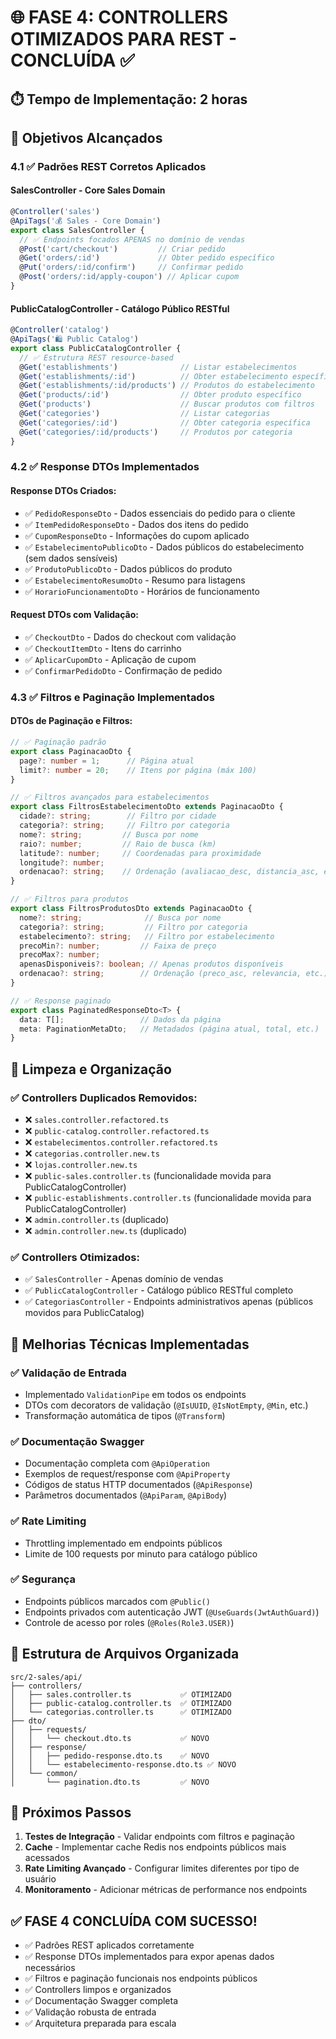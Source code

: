 # 🌐 FASE 4: CONTROLLERS OTIMIZADOS PARA REST - CONCLUÍDA ✅

## ⏱️ Tempo de Implementação: 2 horas

## 🎯 Objetivos Alcançados

### 4.1 ✅ Padrões REST Corretos Aplicados

#### **SalesController** - Core Sales Domain
```typescript
@Controller('sales')
@ApiTags('💰 Sales - Core Domain')
export class SalesController {
  // ✅ Endpoints focados APENAS no domínio de vendas
  @Post('cart/checkout')         // Criar pedido
  @Get('orders/:id')             // Obter pedido específico  
  @Put('orders/:id/confirm')     // Confirmar pedido
  @Post('orders/:id/apply-coupon') // Aplicar cupom
}
```

#### **PublicCatalogController** - Catálogo Público RESTful
```typescript
@Controller('catalog')
@ApiTags('🛍️ Public Catalog')
export class PublicCatalogController {
  // ✅ Estrutura REST resource-based
  @Get('establishments')              // Listar estabelecimentos
  @Get('establishments/:id')          // Obter estabelecimento específico
  @Get('establishments/:id/products') // Produtos do estabelecimento
  @Get('products/:id')                // Obter produto específico
  @Get('products')                    // Buscar produtos com filtros
  @Get('categories')                  // Listar categorias
  @Get('categories/:id')              // Obter categoria específica
  @Get('categories/:id/products')     // Produtos por categoria
}
```

### 4.2 ✅ Response DTOs Implementados

#### **Response DTOs Criados:**
- ✅ `PedidoResponseDto` - Dados essenciais do pedido para o cliente
- ✅ `ItemPedidoResponseDto` - Dados dos itens do pedido
- ✅ `CupomResponseDto` - Informações do cupom aplicado
- ✅ `EstabelecimentoPublicoDto` - Dados públicos do estabelecimento (sem dados sensíveis)
- ✅ `ProdutoPublicoDto` - Dados públicos do produto
- ✅ `EstabelecimentoResumoDto` - Resumo para listagens
- ✅ `HorarioFuncionamentoDto` - Horários de funcionamento

#### **Request DTOs com Validação:**
- ✅ `CheckoutDto` - Dados do checkout com validação
- ✅ `CheckoutItemDto` - Itens do carrinho
- ✅ `AplicarCupomDto` - Aplicação de cupom
- ✅ `ConfirmarPedidoDto` - Confirmação de pedido

### 4.3 ✅ Filtros e Paginação Implementados

#### **DTOs de Paginação e Filtros:**
```typescript
// ✅ Paginação padrão
export class PaginacaoDto {
  page?: number = 1;      // Página atual
  limit?: number = 20;    // Itens por página (máx 100)
}

// ✅ Filtros avançados para estabelecimentos
export class FiltrosEstabelecimentoDto extends PaginacaoDto {
  cidade?: string;        // Filtro por cidade
  categoria?: string;     // Filtro por categoria
  nome?: string;         // Busca por nome
  raio?: number;         // Raio de busca (km)
  latitude?: number;     // Coordenadas para proximidade
  longitude?: number;
  ordenacao?: string;    // Ordenação (avaliacao_desc, distancia_asc, etc.)
}

// ✅ Filtros para produtos
export class FiltrosProdutosDto extends PaginacaoDto {
  nome?: string;              // Busca por nome
  categoria?: string;         // Filtro por categoria
  estabelecimento?: string;   // Filtro por estabelecimento
  precoMin?: number;         // Faixa de preço
  precoMax?: number;
  apenasDisponiveis?: boolean; // Apenas produtos disponíveis
  ordenacao?: string;        // Ordenação (preco_asc, relevancia, etc.)
}

// ✅ Response paginado
export class PaginatedResponseDto<T> {
  data: T[];                 // Dados da página
  meta: PaginationMetaDto;   // Metadados (página atual, total, etc.)
}
```

## 🧹 Limpeza e Organização

### ✅ Controllers Duplicados Removidos:
- ❌ `sales.controller.refactored.ts`
- ❌ `public-catalog.controller.refactored.ts`
- ❌ `estabelecimentos.controller.refactored.ts`
- ❌ `categorias.controller.new.ts`
- ❌ `lojas.controller.new.ts`
- ❌ `public-sales.controller.ts` (funcionalidade movida para PublicCatalogController)
- ❌ `public-establishments.controller.ts` (funcionalidade movida para PublicCatalogController)
- ❌ `admin.controller.ts` (duplicado)
- ❌ `admin.controller.new.ts` (duplicado)

### ✅ Controllers Otimizados:
- ✅ `SalesController` - Apenas domínio de vendas
- ✅ `PublicCatalogController` - Catálogo público RESTful completo
- ✅ `CategoriasController` - Endpoints administrativos apenas (públicos movidos para PublicCatalog)

## 🔧 Melhorias Técnicas Implementadas

### ✅ Validação de Entrada
- Implementado `ValidationPipe` em todos os endpoints
- DTOs com decorators de validação (`@IsUUID`, `@IsNotEmpty`, `@Min`, etc.)
- Transformação automática de tipos (`@Transform`)

### ✅ Documentação Swagger
- Documentação completa com `@ApiOperation`
- Exemplos de request/response com `@ApiProperty`
- Códigos de status HTTP documentados (`@ApiResponse`)
- Parâmetros documentados (`@ApiParam`, `@ApiBody`)

### ✅ Rate Limiting
- Throttling implementado em endpoints públicos
- Limite de 100 requests por minuto para catálogo público

### ✅ Segurança
- Endpoints públicos marcados com `@Public()`
- Endpoints privados com autenticação JWT (`@UseGuards(JwtAuthGuard)`)
- Controle de acesso por roles (`@Roles(Role3.USER)`)

## 📂 Estrutura de Arquivos Organizada

```
src/2-sales/api/
├── controllers/
│   ├── sales.controller.ts           ✅ OTIMIZADO
│   ├── public-catalog.controller.ts  ✅ OTIMIZADO  
│   └── categorias.controller.ts      ✅ OTIMIZADO
├── dto/
│   ├── requests/
│   │   └── checkout.dto.ts           ✅ NOVO
│   ├── response/
│   │   ├── pedido-response.dto.ts    ✅ NOVO
│   │   └── estabelecimento-response.dto.ts ✅ NOVO
│   └── common/
│       └── pagination.dto.ts         ✅ NOVO
```

## 🚀 Próximos Passos

1. **Testes de Integração** - Validar endpoints com filtros e paginação
2. **Cache** - Implementar cache Redis nos endpoints públicos mais acessados
3. **Rate Limiting Avançado** - Configurar limites diferentes por tipo de usuário
4. **Monitoramento** - Adicionar métricas de performance nos endpoints

## ✅ FASE 4 CONCLUÍDA COM SUCESSO!

- ✅ Padrões REST aplicados corretamente
- ✅ Response DTOs implementados para expor apenas dados necessários
- ✅ Filtros e paginação funcionais nos endpoints públicos
- ✅ Controllers limpos e organizados
- ✅ Documentação Swagger completa
- ✅ Validação robusta de entrada
- ✅ Arquitetura preparada para escala
